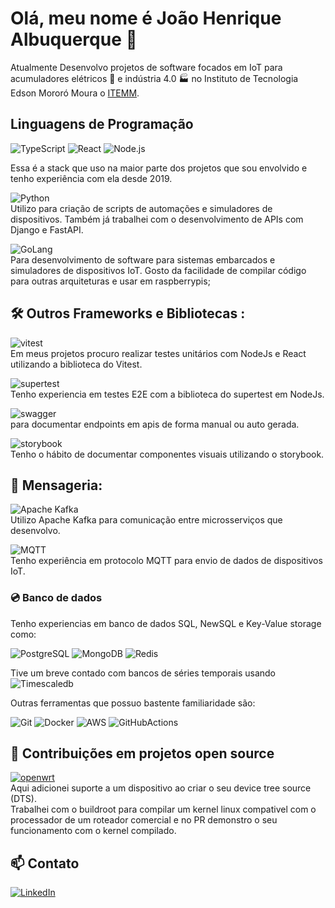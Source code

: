 # Olá, meu nome é João Henrique Albuquerque 👋

Atualmente Desenvolvo projetos de software focados em IoT para acumuladores elétricos 🔋 e indústria 4.0 🏭  no Instituto de Tecnologia Edson Mororó Moura o [ITEMM](https://www.linkedin.com/company/itemmbr). 

## Linguagens de Programação
![TypeScript](https://img.shields.io/badge/TypeScript-007ACC?style=flat&logo=typescript&logoColor=white)  ![React](https://img.shields.io/badge/React-20232A?style=flat&logo=react&logoColor=61DAFB) ![Node.js](https://img.shields.io/badge/Node.js-43853D?style=flat&logo=node.js&logoColor=white) 

Essa é a stack que uso na maior parte dos projetos que sou envolvido e tenho experiência com ela desde 2019.</br>

![Python](https://img.shields.io/badge/Python-3776AB?style=flat&logo=python&logoColor=white)
</br> Utilizo para criação de scripts de automações e simuladores de dispositivos. Também já trabalhei com o desenvolvimento de APIs com Django e FastAPI.

![GoLang](https://img.shields.io/badge/Go-00ADD8?style=flat&logo=go&logoColor=white)
</br> Para desenvolvimento de software para sistemas embarcados e simuladores de dispositivos IoT. Gosto da facilidade de compilar código para outras arquiteturas e usar em raspberrypis;

## 🛠️ Outros Frameworks e Bibliotecas :
![vitest](https://img.shields.io/badge/Vitest-FFFFFF?style=flat&logo=vitest&logoColor=yellow)</br> Em meus projetos procuro realizar testes unitários com NodeJs e React utilizando a biblioteca do Vitest.

![supertest](https://img.shields.io/badge/Supertest-47A248) </br> Tenho experiencia em testes E2E com a biblioteca do supertest em NodeJs.

![swagger](https://img.shields.io/badge/swagger-FFFFFF?style=flat&logo=swagger)</br> para documentar endpoints em apis de forma manual ou auto gerada. 

![storybook](https://img.shields.io/badge/storybook-FFFFFF?style=flat&logo=storybook) </br> Tenho o hábito de documentar componentes visuais utilizando o storybook.

## 📨 Mensageria:
![Apache Kafka](https://img.shields.io/badge/Apache_Kafka-FFFFFF?style=flat&logo=apachekafka&logoColor=red) </br> Utilizo Apache Kafka para comunicação entre microsserviços que desenvolvo.

![MQTT](https://img.shields.io/badge/MQTT-FFFFFF?style=flat&logo=mqtt&logoColor=3499CD) </br> Tenho experiência em protocolo MQTT para envio de dados de dispositivos IoT.

### 💿 Banco de dados
Tenho experiencias em banco de dados SQL, NewSQL e Key-Value storage como: 

![PostgreSQL](https://img.shields.io/badge/PostgreSQL-336791?style=flat&logo=postgresql&logoColor=white)
![MongoDB](https://img.shields.io/badge/MongoDB-47A248?style=flat&logo=mongodb&logoColor=white)
![Redis](https://img.shields.io/badge/redis-FFFFFF?logo=redis&style=flat)

Tive um breve contado com bancos de séries temporais usando </br>
![Timescaledb](https://img.shields.io/badge/Timescale-000000?style=flat&logo=timescale)

Outras ferramentas que possuo bastente familiaridade são:

![Git](https://img.shields.io/badge/Git-F05032?style=flat&logo=git&logoColor=white)
![Docker](https://img.shields.io/badge/Docker-2496ED?style=flat&logo=docker&logoColor=white)
![AWS](https://img.shields.io/badge/AWS-232F3E?style=flat&logo=amazonwebservices&logoColor=white)
![GitHubActions](https://img.shields.io/badge/GitHub/Actions-2088FF?style=flat&logo=githubactions&logoColor=white)

## 🌟 Contribuições em projetos open source
[![openwrt](https://img.shields.io/badge/OpenWRT-2088FF?style=flat&logo=openwrt&logoColor=white)](https://github.com/openwrt/openwrt/pull/12689)
</br> Aqui adicionei suporte a um dispositivo ao criar o seu device tree source (DTS).
</br> Trabalhei com o buildroot para compilar um kernel linux compativel com o processador de um roteador comercial e no PR demonstro o seu funcionamento com o kernel compilado.

## 📫 Contato

[![LinkedIn](https://img.shields.io/badge/LinkedIn-0077B5?style=flat&logo=linkedin&logoColor=white)](https://www.linkedin.com/in/joaohcca)
